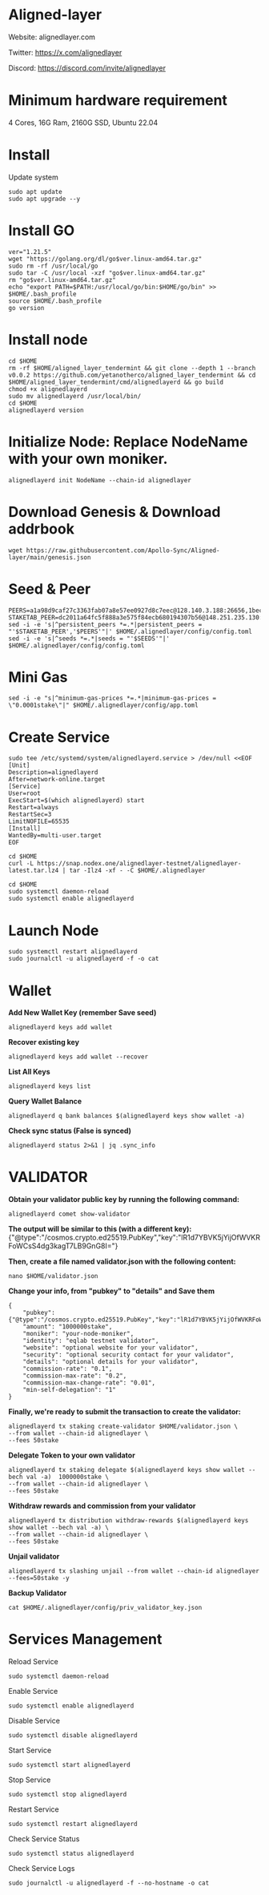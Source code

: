 # Aligned-layer
Website: alignedlayer.com

Twitter: https://x.com/alignedlayer

Discord: https://discord.com/invite/alignedlayer


# Minimum hardware requirement

4 Cores, 16G Ram, 2160G SSD, Ubuntu 22.04

# Install
Update system
```
sudo apt update
sudo apt upgrade --y
```
# Install GO
```
ver="1.21.5"
wget "https://golang.org/dl/go$ver.linux-amd64.tar.gz"
sudo rm -rf /usr/local/go
sudo tar -C /usr/local -xzf "go$ver.linux-amd64.tar.gz"
rm "go$ver.linux-amd64.tar.gz"
echo "export PATH=$PATH:/usr/local/go/bin:$HOME/go/bin" >> $HOME/.bash_profile
source $HOME/.bash_profile
go version
```
# Install node
```
cd $HOME
rm -rf $HOME/aligned_layer_tendermint && git clone --depth 1 --branch v0.0.2 https://github.com/yetanotherco/aligned_layer_tendermint && cd
$HOME/aligned_layer_tendermint/cmd/alignedlayerd && go build 
chmod +x alignedlayerd
sudo mv alignedlayerd /usr/local/bin/
cd $HOME
alignedlayerd version
```
# Initialize Node: Replace NodeName with your own moniker.
```
alignedlayerd init NodeName --chain-id alignedlayer
```

# Download Genesis & Download addrbook
```
wget https://raw.githubusercontent.com/Apollo-Sync/Aligned-layer/main/genesis.json

```

# Seed & Peer 
```
PEERS=a1a98d9caf27c3363fab07a8e57ee0927d8c7eec@128.140.3.188:26656,1beca410dba8907a61552554b242b4200788201c@91.107.239.79:26656,f9000461b5f535f0c13a543898cc7ac1cd10f945@88.99.174.203:26656,ca2f644f3f47521ff8245f7a5183e9bbb762c09d@116.203.81.174:26656
STAKETAB_PEER=dc2011a64fc5f888a3e575f84ecb680194307b56@148.251.235.130:20656
sed -i -e 's|^persistent_peers *=.*|persistent_peers = "'$STAKETAB_PEER','$PEERS'"|' $HOME/.alignedlayer/config/config.toml
sed -i -e 's|^seeds *=.*|seeds = "'$SEEDS'"|' $HOME/.alignedlayer/config/config.toml  
```
# Mini Gas
```
sed -i -e "s|^minimum-gas-prices *=.*|minimum-gas-prices = \"0.0001stake\"|" $HOME/.alignedlayer/config/app.toml
```
# Create Service
```
sudo tee /etc/systemd/system/alignedlayerd.service > /dev/null <<EOF
[Unit]
Description=alignedlayerd
After=network-online.target
[Service]
User=root
ExecStart=$(which alignedlayerd) start
Restart=always
RestartSec=3
LimitNOFILE=65535
[Install]
WantedBy=multi-user.target
EOF

cd $HOME
curl -L https://snap.nodex.one/alignedlayer-testnet/alignedlayer-latest.tar.lz4 | tar -Ilz4 -xf - -C $HOME/.alignedlayer

cd $HOME
sudo systemctl daemon-reload
sudo systemctl enable alignedlayerd
```
# Launch Node
```
sudo systemctl restart alignedlayerd
sudo journalctl -u alignedlayerd -f -o cat
```

# Wallet
**Add New Wallet Key (remember Save seed)**
```
alignedlayerd keys add wallet
```

**Recover existing key**
```
alignedlayerd keys add wallet --recover
```

**List All Keys**
```
alignedlayerd keys list
```

**Query Wallet Balance**
```
alignedlayerd q bank balances $(alignedlayerd keys show wallet -a)
```

**Check sync status (False is synced)**
```
alignedlayerd status 2>&1 | jq .sync_info
```

# VALIDATOR
**Obtain your validator public key by running the following command:**
```
alignedlayerd comet show-validator
```

**The output will be similar to this (with a different key):**
{"@type":"/cosmos.crypto.ed25519.PubKey","key":"lR1d7YBVK5jYijOfWVKRFoWCsS4dg3kagT7LB9GnG8I="}

**Then, create a file named validator.json with the following content:**
```
nano $HOME/validator.json
```

**Change your info, from "pubkey" to "details" and Save them**
```
{    
    "pubkey": {"@type":"/cosmos.crypto.ed25519.PubKey","key":"lR1d7YBVK5jYijOfWVKRFoWCsS4dg3kagT7LB9GnG8I="},
    "amount": "1000000stake",
    "moniker": "your-node-moniker",
    "identity": "eqlab testnet validator",
    "website": "optional website for your validator",
    "security": "optional security contact for your validator",
    "details": "optional details for your validator",
    "commission-rate": "0.1",
    "commission-max-rate": "0.2",
    "commission-max-change-rate": "0.01",
    "min-self-delegation": "1"
}
```

**Finally, we're ready to submit the transaction to create the validator:**
```
alignedlayerd tx staking create-validator $HOME/validator.json \
--from wallet --chain-id alignedlayer \
--fees 50stake
```

**Delegate Token to your own validator**
```
alignedlayerd tx staking delegate $(alignedlayerd keys show wallet --bech val -a)  1000000stake \
--from wallet --chain-id alignedlayer \
--fees 50stake
```

**Withdraw rewards and commission from your validator**
```
alignedlayerd tx distribution withdraw-rewards $(alignedlayerd keys show wallet --bech val -a) \
--from wallet --chain-id alignedlayer \
--fees 50stake
```

**Unjail validator**
```
alignedlayerd tx slashing unjail --from wallet --chain-id alignedlayer --fees=50stake -y
```

**Backup Validator**
```
cat $HOME/.alignedlayer/config/priv_validator_key.json
```
# Services Management
Reload Service
```
sudo systemctl daemon-reload
```

Enable Service
```
sudo systemctl enable alignedlayerd
```

Disable Service
```
sudo systemctl disable alignedlayerd
```

Start Service
```
sudo systemctl start alignedlayerd
```

Stop Service
```
sudo systemctl stop alignedlayerd
```

Restart Service
```
sudo systemctl restart alignedlayerd
```

Check Service Status
```
sudo systemctl status alignedlayerd
```

Check Service Logs
```
sudo journalctl -u alignedlayerd -f --no-hostname -o cat
```


